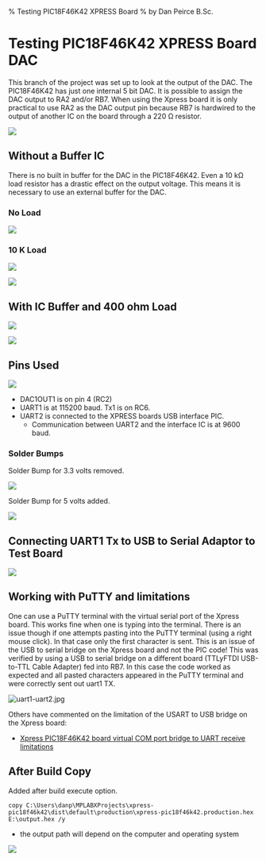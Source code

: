 % Testing PIC18F46K42 XPRESS Board
% by Dan Peirce B.Sc.

<!---
use 
pandoc -s --toc -t html5 -c pandocbd.css README.pandoc.md -o index.html

pandoc -s --toc -t gfm README.pandoc.md -o README.md
-->

# Testing PIC18F46K42 XPRESS Board DAC

This branch of the project was set up to look at the output of the DAC. The PIC18F46K42 has just one internal 5 bit DAC. 
It is possible to assign the DAC output to RA2 and/or RB7.  When using the Xpress board it is only practical to use RA2 as
the DAC output pin because RB7 is hardwired to the output of another IC on the board through a 220 Ω resistor.

![](images/serial-connection.jpg) 

## Without a Buffer IC

There is no built in buffer for the DAC in the PIC18F46K42. Even a 10 kΩ load resistor has a drastic effect on the output voltage.
This means it is necessary to use an external buffer for the DAC.

### No Load

![](images/out1-no-load.jpg)

### 10 K Load

![](images/out1-10k-load.jpg)

![](images/cct-10k-load.jpg)

## With IC Buffer and 400 ohm Load

![](images/out1-buff-400ohm-load.jpg)

![](images/cct-buff.jpg)

## Pins Used

![](images/pins.png)

* DAC1OUT1 is on pin 4 (RC2)
* UART1 is at 115200 baud. Tx1 is on RC6.
* UART2 is connected to the XPRESS boards USB interface PIC. 
    * Communication between UART2 and the interface IC is at 9600 baud.

### Solder Bumps

Solder Bump for 3.3 volts removed.

![](images/solder-bump-removed.jpg)

Solder Bump for 5 volts added.

![](images/solder-bump-added.jpg)

## Connecting UART1 Tx to USB to Serial Adaptor to Test Board

![](images/uart-forward-2-1.jpg)

## Working with PuTTY and limitations

One can use a PuTTY terminal with the virtual serial port of the Xpress board. This works fine when one is typing into the 
terminal. There is an issue though if one attempts pasting into the PuTTY terminal (using a right mouse click). In that case
only the first character is sent. This is an issue of the USB to serial bridge on the Xpress board and not the PIC code!
This was verified by using a USB to serial bridge on a different board (TTLyFTDI USB-to-TTL Cable Adapter) fed into RB7. In this case the code worked as expected
and all pasted characters appeared in the PuTTY terminal and were correctly sent out uart1 TX.

![uart1-uart2.jpg](images/uart1-uart2.jpg)

Others have commented on the limitation of the USART to USB bridge on the Xpress board:

* [Xpress PIC18F46K42 board virtual COM port bridge to UART receive limitations](https://www.microchip.com/forums/m1097510.aspx)

## After Build Copy

Added after build execute option.

~~~~
copy C:\Users\danp\MPLABXProjects\xpress-pic18f46k42\dist\default\production\xpress-pic18f46k42.production.hex E:\output.hex /y
~~~~

* the output path will depend on the computer and operating system

![](images/after-build.png)